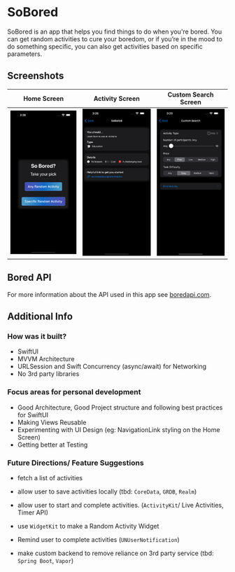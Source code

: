# SoBored
SoBored is an app that helps you find things to do when you're bored. You can get random activities to cure your boredom, or if you’re in the mood to do something specific, you can also get activities based on specific parameters. 

## Screenshots
| Home Screen | Activity Screen | Custom Search Screen |
| --- | --- |  --- |
| ![Home Screen](https://github.com/YSBoomOfficial/SoBored/blob/main/App%20Screenshots/Home.png) | ![Activity Screen](https://github.com/YSBoomOfficial/SoBored/blob/main/App%20Screenshots/Activity.png) | ![Custom Search Screen](https://github.com/YSBoomOfficial/SoBored/blob/main/App%20Screenshots/CustomSearch.png) |

## Bored API
For more information about the API used in this app see [boredapi.com](https://www.boredapi.com).

## Additional Info
### How was it built?
- SwiftUI
- MVVM Architecture
- URLSession and Swift Concurrency (async/await) for Networking
- No 3rd party libraries

### Focus areas for personal development
- Good Architecture, Good Project structure and following best practices for SwiftUI
- Making Views Reusable
- Experimenting with UI Design (eg: NavigationLink styling on the Home Screen)
- Getting better at Testing 

### Future Directions/ Feature Suggestions
- fetch a list of activities
- allow user to save activities locally (tbd: `CoreData`, `GRDB`, `Realm`)
- allow user to start and complete activities. (`ActivityKit`/ Live Activities, Timer API)
- use `WidgetKit` to make a Random Activity Widget 
- Remind user to complete activities (`UNUserNotification`)

- make custom backend to remove reliance on 3rd party service (tbd: `Spring Boot`, `Vapor`)
